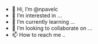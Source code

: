 - 👋 Hi, I’m @npavelc
- 👀 I’m interested in ...
- 🌱 I’m currently learning ...
- 💞️ I’m looking to collaborate on ...
- 📫 How to reach me ..

<!---
npavelc/npavelc is a ✨ special ✨ repository because its `README.md` (this file) appears on your GitHub profile.
You can click the Preview link to take a look at your changes.
--->
